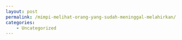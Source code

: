 ```yaml
---
layout: post
permalink: /mimpi-melihat-orang-yang-sudah-meninggal-melahirkan/
categories:
    - Uncategorized
---
```


